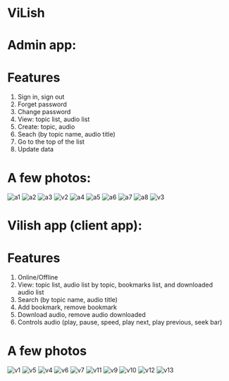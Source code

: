 # ViLish

# Admin app:
# Features
1. Sign in, sign out
2. Forget password
3. Change password
4. View: topic list, audio list
5. Create: topic, audio
6. Seach (by topic name, audio title)
7. Go to the top of the list
8. Update data
   
# A few photos:
![a1](https://github.com/duykiaf/ViLish/assets/131654795/ae5f554e-2b58-4dc3-b8ec-27800e8b5be0)
![a2](https://github.com/duykiaf/ViLish/assets/131654795/e4b8e814-016e-48d9-b3e6-518e489f9386)
![a3](https://github.com/duykiaf/ViLish/assets/131654795/7da825de-35a8-4ce2-8cbb-c22d2dadd348)
![v2](https://github.com/duykiaf/ViLish/assets/131654795/7d501015-ed98-47dd-acc6-7ad71231a4de)
![a4](https://github.com/duykiaf/ViLish/assets/131654795/920b01db-7d26-4dc0-b41a-79cb2cc641cf)
![a5](https://github.com/duykiaf/ViLish/assets/131654795/345bad07-bdc8-46e9-84af-7a92cafdbbfe)
![a6](https://github.com/duykiaf/ViLish/assets/131654795/796d4626-d1d6-43b0-b99d-81fc01a47ef6)
![a7](https://github.com/duykiaf/ViLish/assets/131654795/572a1f38-e76d-448e-bac8-d764f1272747)
![a8](https://github.com/duykiaf/ViLish/assets/131654795/ffee3b3a-bac1-49a0-a4b4-12c55c8d4c9a)
![v3](https://github.com/duykiaf/ViLish/assets/131654795/899bd324-4c3d-4c0f-8878-e5fb843c4ec1)

# Vilish app (client app):
# Features
1. Online/Offline
2. View: topic list, audio list by topic, bookmarks list, and downloaded audio list
3. Search (by topic name, audio title)
4. Add bookmark, remove bookmark
5. Download audio, remove audio downloaded
6. Controls audio (play, pause, speed, play next, play previous, seek bar)
   
# A few photos
![v1](https://github.com/duykiaf/ViLish/assets/131654795/07e20c92-dc8a-4a26-b4df-573c17312550)
![v5](https://github.com/duykiaf/ViLish/assets/131654795/f58df4b3-3cc8-4925-9775-9f2ab3d9e503)
![v4](https://github.com/duykiaf/ViLish/assets/131654795/06026536-c626-4c53-8b8a-fa2574ddbf10)
![v6](https://github.com/duykiaf/ViLish/assets/131654795/a29b1d6c-8729-4d44-a83d-e253d4d81c58)
![v7](https://github.com/duykiaf/ViLish/assets/131654795/54d0d9ab-602c-4590-86ec-e5b0169a7034)
![v11](https://github.com/duykiaf/ViLish/assets/131654795/0c3d627a-ca04-4c19-a5b3-0d50a2db76d8)
![v9](https://github.com/duykiaf/ViLish/assets/131654795/f0ea0c80-c325-409c-b6d1-784accfc924b)
![v10](https://github.com/duykiaf/ViLish/assets/131654795/3b1e1dbd-20d2-423d-83d1-8bd0b1980b84)
![v12](https://github.com/duykiaf/ViLish/assets/131654795/c997de15-bf43-49a2-84ec-2dd73b199842)
![v13](https://github.com/duykiaf/ViLish/assets/131654795/fb3ec43a-bddd-40f9-b70f-4a8a8759b692)

